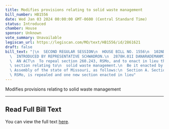```yaml
---
title: Modifies provisions relating to solid waste management
bill_number: HB1556
date: Wed Jan 03 2024 00:00:00 GMT-0600 (Central Standard Time)
status: Introduced
chamber: House
sponsor: Unknown
vote_summary: Unavailable
legiscan_url: https://legiscan.com/MO/text/HB1556/id/2861621
draft: false
bill_text: "|\n  SECOND REGULAR SESSION\n  HOUSE BILL NO. 1556\n  102ND GENERAL ASSEMBLY\n\
  \  INTRODUCED BY REPRESENTATIVE SCHWADRON.\n  2878H.01I DANARADEMANMILLER,ChiefClerk\n\
  \  AN ACT\n  To repeal section 260.243, RSMo, and to enact in lieu thereof one new\
  \ section relating to\n  solid waste management.\n  Be it enacted by the General\
  \ Assembly of the state of Missouri, as follows:\n  Section A. Section 260.243,\
  \ RSMo, is repealed and one new section enacted in lieu"
---
```

Modifies provisions relating to solid waste management

---

## Read Full Bill Text

You can view the full text [here](https://legiscan.com/MO/text/HB1556/id/2861621).
